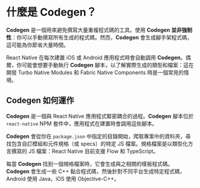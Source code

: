 # 什麼是 Codegen？

**Codegen** 是一個用來避免撰寫大量重複程式碼的工具。使用 **Codegen** **並非強制性**：你可以手動撰寫所有生成的程式碼。然而，**Codegen** 會生成腳手架程式碼，這可能為你節省大量時間。

React Native 在每次建置 iOS 或 Android 應用程式時會自動調用 **Codegen**。偶爾，你可能會想要手動執行 **Codegen** 腳本，以了解實際生成的類型和檔案：這在開發 Turbo Native Modules 和 Fabric Native Components 時是一個常見的情境。

<!-- TODO: Add links to TM and FC -->

## Codegen 如何運作

**Codegen** 是一個與 React Native 應用程式緊密耦合的過程。**Codegen** 腳本位於 `react-native` NPM 套件中，應用程式在建置時會調用這些腳本。

**Codegen** 會從你在 `package.json` 中指定的目錄開始，爬取專案中的資料夾，尋找包含自訂模組和元件規格（或 specs）的特定 JS 檔案。規格檔案是以類型化方言撰寫的 JS 檔案：React Native 目前支援 Flow 和 TypeScript。

每當 **Codegen** 找到一個規格檔案時，它會生成與之相關的樣板程式碼。**Codegen** 會生成一些 C++ 黏合程式碼，然後針對不同平台生成特定程式碼，Android 使用 Java，iOS 使用 Objective-C++。